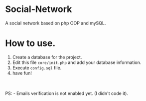 # Social-Network
A social network based on php OOP and mySQL.
<br />
# How to use.
1) Create a database for the project. <br />
2) Edit this file <code>core/init.php</code> and add your database information. <br />
3) Execute <code>config.sql</code> file. <br />
4) have fun!
<br />
<br />
PS: - Emails verification is not enabled yet. (I didn't code it).
